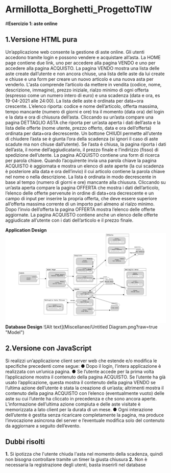 # Armillotta_Borghetti_ProgettoTIW
#**Esercizio 1: aste online**

## **1.Versione HTML pura**
Un’applicazione web consente la gestione di aste online. Gli utenti accedono tramite login e possono vendere e acquistare all’asta. La HOME page contiene due link, uno per accedere alla pagina VENDO e uno per accedere alla pagina ACQUISTO. La pagina VENDO mostra una lista delle aste create dall’utente e non ancora chiuse, una lista delle aste da lui create e chiuse e una form per creare un nuovo articolo e una nuova asta per venderlo. L'asta comprende l’articolo da mettere in vendita (codice, nome, descrizione, immagine), prezzo iniziale, rialzo minimo di ogni offerta (espresso come un numero intero di euro) e una scadenza (data e ora, es 19-04-2021 alle 24:00). La lista delle aste è ordinata per data+ora crescente. L’elenco riporta: codice e nome dell’articolo, offerta massima, tempo mancante (numero di giorni e ore) tra il momento (data ora) del login e la data e ora di chiusura dell’asta. Cliccando su un’asta compare una pagina DETTAGLIO ASTA che riporta per un’asta aperta i dati dell’asta e la lista delle offerte (nome utente, prezzo offerto, data e ora dell’offerta) ordinata per data+ora decrescente. Un bottone CHIUDI permette all’utente di chiudere l’asta se è giunta l’ora della scadenza (si ignori il caso di aste scadute ma non chiuse dall’utente). Se l’asta è chiusa, la pagina riporta i dati dell’asta, il nome dell’aggiudicatario, il prezzo finale e l’indirizzo (fisso) di spedizione dell’utente. La pagina ACQUISTO contiene una form di ricerca per parola chiave. Quando l’acquirente invia una parola chiave la pagina ACQUISTO è aggiornata e mostra un elenco di aste aperte (la cui scadenza è posteriore alla data e ora dell’invio) il cui articolo contiene la parola chiave nel nome o nella descrizione. La lista è ordinata in modo decrescente in base al tempo (numero di giorni e ore) mancante alla chiusura. Cliccando su un’asta aperta compare la pagina OFFERTA che mostra i dati dell’articolo, l’elenco delle offerte pervenute in ordine di data+ora decrescente e un campo di input per inserire la propria offerta, che deve essere superiore all’offerta massima corrente di un importo pari almeno al rialzo minimo. Dopo l’invio dell’offerta la pagina OFFERTA mostra l’elenco delle offerte aggiornate. La pagina ACQUISTO contiene anche un elenco delle offerte aggiudicate all’utente con i dati dell’articolo e il prezzo finale.

**Application Design**
![Alt text](/Miscellanee/model.png?raw=true "Model")
**Database Design**
![Alt text](Miscellanee/Untitled Diagram.png?raw=true "Model")

## **2.Versione con JavaScript**
Si realizzi un’applicazione client server web che estende e/o modifica le specifiche precedenti come segue:
● Dopo il login, l’intera applicazione è realizzata con un’unica pagina.
● Se l’utente accede per la prima volta l’applicazione mostra il contenuto della pagina ACQUISTO. Se l’utente ha già usato l’applicazione, questa mostra il contenuto della pagina VENDO se l’ultima azione dell’utente è stata la creazione di un’asta; altrimenti mostra il contenuto della pagina ACQUISTO con l’elenco (eventualmente vuoto) delle aste su cui l’utente ha cliccato in precedenza e che sono ancora aperte. L’informazione dell’ultima azione compiuta e delle aste visitate è memorizzata a lato client per la durata di un mese.
● Ogni interazione dell’utente è gestita senza ricaricare completamente la pagina, ma produce l’invocazione asincrona del server e l’eventuale modifica solo del contenuto da aggiornare a seguito dell’evento.




## **Dubbi risolti**
**1.** Si ipotizza che l'utente chiuda l'asta nel momento della scadenza, quindi non bisogna controllare tramite un timer la giusta chiusura
**2.** Non è necessaria la registrazione degli utenti, basta inserirli nel database
